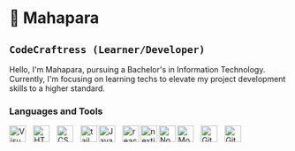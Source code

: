 
# 🌟 Mahapara

## **`CodeCraftress (Learner/Developer)`**
Hello, I'm Mahapara, pursuing a Bachelor's in Information Technology. Currently, I'm focusing on learning techs to elevate my project development skills to a higher standard.

### Languages and Tools
<img align="left" alt="Visual Studio Code" width="30px" src="https://cdn.jsdelivr.net/gh/devicons/devicon/icons/vscode/vscode-original.svg" style="padding-right:10px;" />
<img align="left" alt="HTML5" width="30px" src="https://cdn.jsdelivr.net/gh/devicons/devicon/icons/html5/html5-original.svg" style="padding-right:10px;" />
<img align="left" alt="CSS3" width="30px" src="https://cdn.jsdelivr.net/gh/devicons/devicon/icons/css3/css3-original.svg" style="padding-right:10px;" />
<img align="left" alt="tailwind" width="30px" src="https://devicon-website.vercel.app/api/tailwindcss/plain.svg"></img>
<img align="left" alt="JavaScript" width="30px" src="https://cdn.jsdelivr.net/gh/devicons/devicon/icons/javascript/javascript-original.svg" style="padding-right:10px;" />
<img align="left" alt="reactjs" width="30px"  src="https://devicon-website.vercel.app/api/react/original.svg"></img>
<img align="left" alt="nextjs" width="30px" src="https://devicon-website.vercel.app/api/nextjs/original.svg?color=%23FFFFFF"></img>
<img align="left" alt="Node.js" width="30px"  src="https://devicon-website.vercel.app/api/nodejs/original.svg"></img> 
<img align="left" alt="MongoDB" width="30px" src="https://cdn.jsdelivr.net/gh/devicons/devicon/icons/mongodb/mongodb-original.svg" style="padding-right:10px;" />
<img align="left" alt="Git" width="30px" src="https://cdn.jsdelivr.net/gh/devicons/devicon/icons/git/git-original.svg" style="padding-right:10px;" />
<img align="left" alt="GitHub" width="30px" src="https://user-images.githubusercontent.com/3369400/139447912-e0f43f33-6d9f-45f8-be46-2df5bbc91289.png" style="padding-right:10px;" />
          

           
          

<br />
<br />
